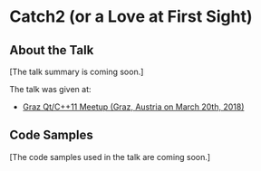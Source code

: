 # Catch2 (or a Love at First Sight)

## About the Talk
[The talk summary is coming soon.]

The talk was given at:

- [Graz Qt/C++11 Meetup (Graz, Austria on March 20th, 2018)](https://www.meetup.com/Graz-Qt-C-11-Meetup/events/247829984/)

## Code Samples
[The code samples used in the talk are coming soon.]